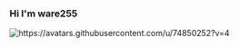 ### Hi I'm ware255
<img src="https://avatars.githubusercontent.com/u/74850252?v=4" alt="https://avatars.githubusercontent.com/u/74850252?v=4">
